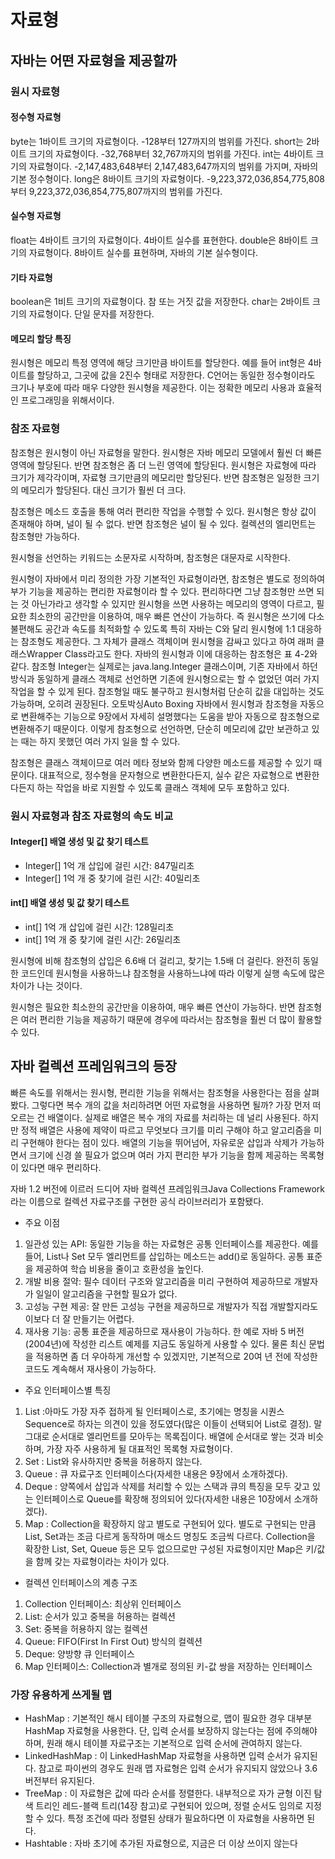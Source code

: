 # 자료형

## 자바는 어떤 자료형을 제공할까

### 원시 자료형

#### 정수형 자료형

byte는 1바이트 크기의 자료형이다. -128부터 127까지의 범위를 가진다.
short는 2바이트 크기의 자료형이다. -32,768부터 32,767까지의 범위를 가진다.
int는 4바이트 크기의 자료형이다. -2,147,483,648부터 2,147,483,647까지의 범위를 가지며, 자바의 기본 정수형이다.
long은 8바이트 크기의 자료형이다. -9,223,372,036,854,775,808부터 9,223,372,036,854,775,807까지의 범위를 가진다.

#### 실수형 자료형

float는 4바이트 크기의 자료형이다. 4바이트 실수를 표현한다.
double은 8바이트 크기의 자료형이다. 8바이트 실수를 표현하며, 자바의 기본 실수형이다.

#### 기타 자료형

boolean은 1비트 크기의 자료형이다. 참 또는 거짓 값을 저장한다.
char는 2바이트 크기의 자료형이다. 단일 문자를 저장한다.

#### 메모리 할당 특징

원시형은 메모리 특정 영역에 해당 크기만큼 바이트를 할당한다. 예를 들어 int형은 4바이트를 할당하고, 그곳에 값을 2진수 형태로 저장한다.
C언어는 동일한 정수형이라도 크기나 부호에 따라 매우 다양한 원시형을 제공한다. 이는 정확한 메모리 사용과 효율적인 프로그래밍을 위해서이다.


### 참조 자료형

참조형은 원시형이 아닌 자료형을 말한다.
원시형은 자바 메모리 모델에서 훨씬 더 빠른 영역에 할당된다. 반면 참조형은 좀 더 느린 영역에 할당된다.
원시형은 자료형에 따라 크기가 제각각이며, 자료형 크기만큼의 메모리만 할당된다. 반면 참조형은 일정한 크기의 메모리가 할당된다. 대신 크기가 훨씬 더 크다.

참조형은 메소드 호출을 통해 여러 편리한 작업을 수행할 수 있다.
원시형은 항상 값이 존재해야 하며, 널이 될 수 없다. 반면 참조형은 널이 될 수 있다.
컬렉션의 엘리먼트는 참조형만 가능하다.

원시형을 선언하는 키워드는 소문자로 시작하며, 참조형은 대문자로 시작한다.

원시형이 자바에서 미리 정의한 가장 기본적인 자료형이라면, 참조형은 별도로 정의하여 부가 기능을 제공하는 편리한 자료형이라 할 수 있다. 편리하다면 그냥 참조형만 쓰면 되는 것 아닌가라고 생각할 수 있지만 원시형을 쓰면 사용하는 메모리의 영역이 다르고, 필요한 최소한의 공간만을 이용하여, 매우 빠른 연산이 가능하다. 즉 원시형은 쓰기에 다소 불편해도 공간과 속도를 최적화할 수 있도록 특히 자바는 C와 달리 원시형에 1:1 대응하는 참조형도 제공한다. 그 자체가 클래스 객체이며 원시형을 감싸고 있다고 하여 래퍼 클래스Wrapper Class라고도 한다. 자바의 원시형과 이에 대응하는 참조형은 표 4-2와 같다.
참조형 Integer는 실제로는 java.lang.Integer 클래스이며, 기존 자바에서 하던 방식과 동일하게 클래스 객체로 선언하면 기존에 원시형으로는 할 수 없었던 여러 가지 작업을 할 수 있게 된다. 참조형일 때도 불구하고 원시형처럼 단순히 값을 대입하는 것도 가능하며, 오히려 권장된다. 오토박싱Auto Boxing 자바에서 원시형과 참조형을 자동으로 변환해주는 기능으로 9장에서 자세히 설명했다는 도움을 받아 자동으로 참조형으로 변환해주기 때문이다. 이렇게 참조형으로 선언하면, 단순히 메모리에 값만 보관하고 있는 때는 하지 못했던 여러 가지 일을 할 수 있다.

참조형은 클래스 객체이므로 여러 메타 정보와 함께 다양한 메소드를 제공할 수 있기 때문이다. 대표적으로, 정수형을 문자형으로 변환한다든지, 실수 같은 자료형으로 변환한다든지 하는 작업을 바로 지원할 수 있도록 클래스 객체에 모두 포함하고 있다.

### 원시 자료형과 참조 자료형의 속도 비교

#### Integer[] 배열 생성 및 값 찾기 테스트
- Integer[] 1억 개 삽입에 걸린 시간: 847밀리초
- Integer[] 1억 개 중 찾기에 걸린 시간: 40밀리초

#### int[] 배열 생성 및 값 찾기 테스트
- int[] 1억 개 삽입에 걸린 시간: 128밀리초
- int[] 1억 개 중 찾기에 걸린 시간: 26밀리초

원시형에 비해 참조형의 삽입은 6.6배 더 걸리고, 찾기는 1.5배 더 걸린다. 완전히 동일한 코드인데 원시형을 사용하느냐 참조형을 사용하느냐에 따라 이렇게 실행 속도에 많은 차이가 나는 것이다.

원시형은 필요한 최소한의 공간만을 이용하여, 매우 빠른 연산이 가능하다. 반면 참조형은 여러 편리한 기능을 제공하기 때문에 경우에 따라서는 참조형을 훨씬 더 많이 활용할 수 있다.

## 자바 컬렉션 프레임워크의 등장

빠른 속도를 위해서는 원시형, 편리한 기능을 위해서는 참조형을 사용한다는 점을 살펴봤다. 그렇다면 복수 개의 값을 처리하려면 어떤 자료형을 사용하면 될까? 가장 먼저 떠오르는 건 배열이다. 실제로 배열은 복수 개의 자료를 처리하는 데 널리 사용된다. 하지만 정적 배열은 사용에 제약이 따르고 무엇보다 크기를 미리 구해야 하고 알고리즘을 미리 구현해야 한다는 점이 있다. 배열의 기능을 뛰어넘어, 자유로운 삽입과 삭제가 가능하면서 크기에 신경 쓸 필요가 없으며 여러 가지 편리한 부가 기능을 함께 제공하는 목록형이 있다면 매우 편리하다.

자바 1.2 버전에 이르러 드디어 자바 컬렉션 프레임워크Java Collections Framework라는 이름으로 컬렉션 자료구조를 구현한 공식 라이브러리가 포함됐다.

* 주요 이점

1. 일관성 있는 API: 동일한 기능을 하는 자료형은 공통 인터페이스를 제공한다. 예를 들어, List나 Set 모두 엘리먼트를 삽입하는 메소드는 add()로 동일하다. 공통 표준을 제공하여 학습 비용을 줄이고 호환성을 높인다.
2. 개발 비용 절약: 필수 데이터 구조와 알고리즘을 미리 구현하여 제공하므로 개발자가 일일이 알고리즘을 구현할 필요가 없다.
3. 고성능 구현 제공: 잘 만든 고성능 구현을 제공하므로 개발자가 직접 개발할지라도 이보다 더 잘 만들기는 어렵다.
4. 재사용 기능: 공통 표준을 제공하므로 재사용이 가능하다. 한 예로 자바 5 버전(2004년)에 작성한 리스트 예제를 지금도 동일하게 사용할 수 있다. 물론 최신 문법을 적용하면 좀 더 우아하게 개선할 수 있겠지만, 기본적으로 20여 년 전에 작성한 코드도 계속해서 재사용이 가능하다.

* 주요 인터페이스별 특징
1. List :아마도 가장 자주 접하게 될 인터페이스로, 초기에는 명칭을 시퀀스Sequence로 하자는 의견이 있을 정도였다(많은 이들이 선택되어 List로 결정). 말 그대로 순서대로 엘리먼트를 모아두는 목록집이다. 배열에 순서대로 쌓는 것과 비슷하며, 가장 자주 사용하게 될 대표적인 목록형 자료형이다.
2. Set : List와 유사하지만 중복을 허용하지 않는다.
3. Queue : 큐 자료구조 인터페이스다(자세한 내용은 9장에서 소개하겠다).
4. Deque : 양쪽에서 삽입과 삭제를 처리할 수 있는 스택과 큐의 특징을 모두 갖고 있는 인터페이스로 Queue를 확장해 정의되어 있다(자세한 내용은 10장에서 소개하겠다).
5. Map : Collection을 확장하지 않고 별도로 구현되어 있다. 별도로 구현되는 만큼 List, Set과는 조금 다르게 동작하며 매소드 명칭도 조금씩 다르다. Collection을 확장한 List, Set, Queue 등은 모두 없으므로만 구성된 자료형이지만 Map은 키/값을 함께 갖는 자료형이라는 차이가 있다.

* 컬렉션 인터페이스의 계층 구조

1. Collection 인터페이스: 최상위 인터페이스
2. List: 순서가 있고 중복을 허용하는 컬렉션
3. Set: 중복을 허용하지 않는 컬렉션
4. Queue: FIFO(First In First Out) 방식의 컬렉션
5. Deque: 양방향 큐 인터페이스
6. Map 인터페이스: Collection과 별개로 정의된 키-값 쌍을 저장하는 인터페이스

### 가장 유용하게 쓰게될 맵

* HashMap : 기본적인 해시 테이블 구조의 자료형으로, 맵이 필요한 경우 대부분 HashMap 자료형을 사용한다. 단, 입력 순서를 보장하지 않는다는 점에 주의해야 하며, 원래 해시 테이블 자료구조는 기본적으로 입력 순서에 관여하지 않는다.
* LinkedHashMap : 이 LinkedHashMap 자료형을 사용하면 입력 순서가 유지된다. 참고로 파이썬의 경우도 원래 맵 자료형은 입력 순서가 유지되지 않았으나 3.6 버전부터 유지된다.
* TreeMap : 이 자료형은 값에 따라 순서를 정렬한다. 내부적으로 자가 균형 이진 탐색 트리인 레드-블랙 트리(14장 참고)로 구현되어 있으며, 정렬 순서도 임의로 지정할 수 있다. 특정 조건에 따라 정렬된 상태가 필요하다면 이 자료형을 사용하면 된다.
* Hashtable : 자바 초기에 추가된 자료형으로, 지금은 더 이상 쓰이지 않는다

